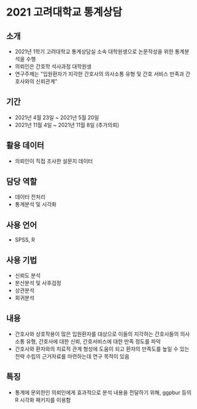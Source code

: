 # 2021 고려대학교 통계상담

## 소개
- 2021년 1학기 고려대학교 통계상담실 소속 대학원생으로 논문작성을 위한 통계분석을 수행
- 의뢰인은 간호학 석사과정 대학원생
- 연구주제는 "입원환자가 지각한 간호사의 의사소통 유형 및 간호 서비스 만족과 간호사와의 신뢰관계"

## 기간
- 2021년 4월 23일 ~ 2021년 5월 20일
- 2021년 11월 4일 ~ 2021년 11월 8일 (추가의뢰)

## 활용 데이터
- 의뢰인이 직접 조사한 설문지 데이터

## 담당 역할
- 데이터 전처리
- 통계분석 및 시각화

## 사용 언어
- SPSS, R

## 사용 기법
- 신뢰도 분석
- 분산분석 및 사후검정
- 상관분석
- 회귀분석

## 내용
- 간호사와 상호작용이 많은 입원환자를 대상으로 이들의 지각하는 간호사들의 의사소통 유형, 간호사에 대한 신뢰, 간호서비스에 대한 만족 정도를 파악
- 간호사와 환자와의 치료적 관계 형성에 도움이 되고 환자의 만족도를 높일 수 있는 전략 수립의 근거자료를 마련하는데 연구 목적이 있음

## 특징
- 통계에 문외한인 의뢰인에게 효과적으로 분석 내용을 전달하기 위해, ggpbur 등의 R 시각화 패키지를 이용함
